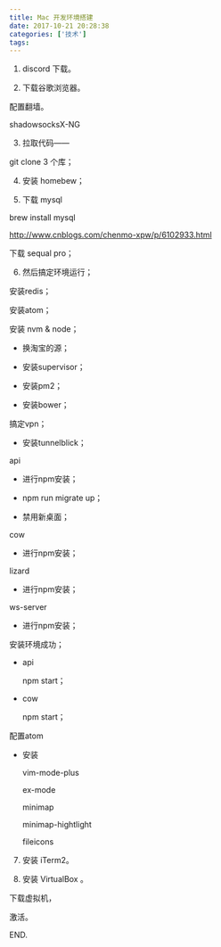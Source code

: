 ```yaml
---
title: Mac 开发环境搭建
date: 2017-10-21 20:28:38
categories: ['技术']
tags:
---
```


1. discord 下载。

2. 下载谷歌浏览器。

  配置翻墙。

  shadowsocksX-NG

3. 拉取代码——

  git clone 3 个库；

4. 安装 homebew；

5. 下载 mysql

  brew install mysql

  http://www.cnblogs.com/chenmo-xpw/p/6102933.html  

  下载 sequal pro；

6. 然后搞定环境运行；

  安装redis；

  安装atom；

  安装 nvm & node；

  - 换淘宝的源；

  - 安装supervisor；

  - 安装pm2；

  - 安装bower；

  搞定vpn；

  - 安装tunnelblick；

  api

  - 进行npm安装；

  - npm run migrate up；

  - 禁用新桌面；

  cow

  - 进行npm安装；

  lizard

  - 进行npm安装；

  ws-server

  - 进行npm安装；

  安装环境成功；

  - api

    npm start；

  - cow

    npm start；

  配置atom

  - 安装

    vim-mode-plus

    ex-mode

    minimap

    minimap-hightlight

    fileicons

7. 安装 iTerm2。

8. 安装 VirtualBox 。

  下载虚拟机，

  激活。

END.
